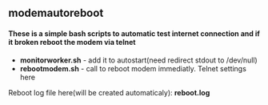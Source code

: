 ## modemautoreboot

#### These is a simple bash scripts to automatic test internet connection and if it broken reboot the modem via telnet 

* **monitorworker.sh** - add it to autostart(need redirect stdout to /dev/null)
* **rebootmodem.sh** - call to reboot modem immediatly. Telnet settings here
 
Reboot log file here(will be created automaticaly): **reboot.log**
